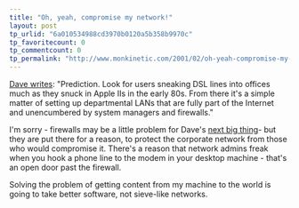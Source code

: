 ```yaml
---
title: "Oh, yeah, compromise my network!"
layout: post
tp_urlid: "6a010534988cd3970b0120a5b358b9970c"
tp_favoritecount: 0
tp_commentcount: 0
tp_permalink: "http://www.monkinetic.com/2001/02/oh-yeah-compromise-my-network.html"
---
```

<a href="http://scriptingnews.userland.com/backissues/2001/02/02">Dave writes</a>: &quot;Prediction. Look for users sneaking DSL lines into offices much as they snuck in Apple IIs in the early 80s. From there it&#39;s a simple matter of setting up departmental LANs that are fully part of the Internet and unencumbered by system managers and firewalls.&quot;

I&#39;m sorry - firewalls may be a little problem for Dave&#39;s <a href="http://www.thetwowayweb.com/desktopwebsites">next big thing</a>- but they are put there for a reason, to protect the corporate network from those who would compromise it.  There&#39;s a reason that network admins freak when you hook a phone line to the modem in your desktop machine - that&#39;s an open door past the firewall. 

Solving the problem of getting content from my machine to the world is going to take better software, not sieve-like networks.
